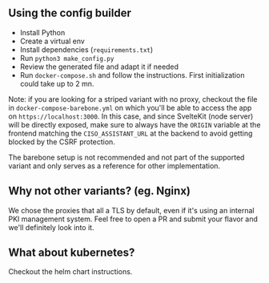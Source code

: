 ## Using the config builder

- Install Python
- Create a virtual env
- Install dependencies (`requirements.txt`)
- Run `python3 make_config.py`
- Review the generated file and adapt it if needed
- Run `docker-compose.sh` and follow the instructions. First initialization could take up to 2 mn.

Note: if you are looking for a striped variant with no proxy, checkout the file in `docker-compose-barebone.yml` on which you'll be able to access the app on `https://localhost:3000`. In this case, and since SvelteKit (node server) will be directly exposed, make sure to always have the `ORIGIN` variable at the frontend matching the `CISO_ASSISTANT_URL` at the backend to avoid getting blocked by the CSRF protection.

The barebone setup is not recommended and not part of the supported variant and only serves as a reference for other implementation.

## Why not other variants? (eg. Nginx)

We chose the proxies that all a TLS by default, even if it's using an internal PKI management system. Feel free to open a PR and submit your flavor and we'll definitely look into it.

## What about kubernetes?

Checkout the helm chart instructions.
